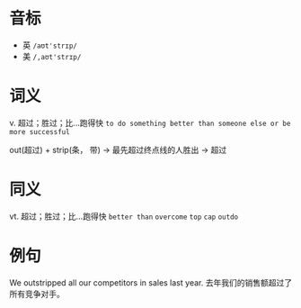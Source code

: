 # 音标

- 英 `/aʊt'strɪp/`
- 美 `/,aʊt'strɪp/`

# 词义

v. 超过；胜过；比…跑得快
`to do something better than someone else or be more successful`



out(超过) + strip(条， 带) → 最先超过终点线的人胜出 → 超过

# 同义

vt. 超过；胜过；比…跑得快
`better than` `overcome` `top` `cap` `outdo`

# 例句

We outstripped all our competitors in sales last year.
去年我们的销售额超过了所有竞争对手。


